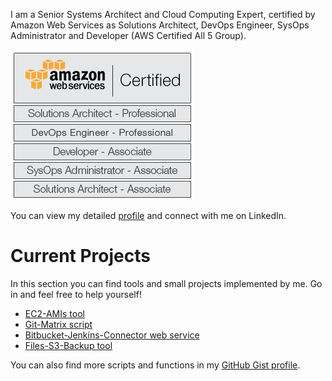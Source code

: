 I am a Senior Systems Architect and Cloud Computing Expert, certified by Amazon Web Services as Solutions Architect, DevOps Engineer, SysOps Administrator and Developer (AWS Certified All 5 Group).

![AWS All 5 Sign](https://raw.githubusercontent.com/rubenmromero/rubenmromero.github.io/master/images/aws-all-5.png)

You can view my detailed [profile](https://es.linkedin.com/in/rubenmromero) and connect with me on LinkedIn.

# Current Projects

In this section you can find tools and small projects implemented by me. Go in and feel free to help yourself!

* [EC2-AMIs tool](https://github.com/rubenmromero/ec2-amis)
* [Git-Matrix script](https://github.com/rubenmromero/git-matrix)
* [Bitbucket-Jenkins-Connector web service](https://github.com/rubenmromero/bitbucket-jenkins-connector)
* [Files-S3-Backup tool](https://github.com/rubenmromero/files-s3-backup)

You can also find more scripts and functions in my [GitHub Gist profile](https://gist.github.com/rubenmromero).
